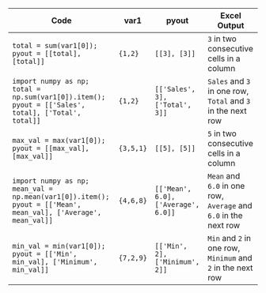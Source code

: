 
| Code                                                                                  | var1       | pyout                     | Excel Output                      |
|---------------------------------------------------------------------------------------|------------|---------------------------|-----------------------------------|
| `total = sum(var1[0]); pyout = [[total], [total]]`                                   | `{1,2}`    | `[[3], [3]]`              | `3` in two consecutive cells in a column |
| `import numpy as np; total = np.sum(var1[0]).item(); pyout = [['Sales', total], ['Total', total]]` | `{1,2}`    | `[['Sales', 3], ['Total', 3]]` | `Sales` and `3` in one row, `Total` and `3` in the next row |
| `max_val = max(var1[0]); pyout = [[max_val], [max_val]]`                             | `{3,5,1}`  | `[[5], [5]]`              | `5` in two consecutive cells in a column |
| `import numpy as np; mean_val = np.mean(var1[0]).item(); pyout = [['Mean', mean_val], ['Average', mean_val]]` | `{4,6,8}`  | `[['Mean', 6.0], ['Average', 6.0]]` | `Mean` and `6.0` in one row, `Average` and `6.0` in the next row |
| `min_val = min(var1[0]); pyout = [['Min', min_val], ['Minimum', min_val]]`           | `{7,2,9}`  | `[['Min', 2], ['Minimum', 2]]` | `Min` and `2` in one row, `Minimum` and `2` in the next row |

